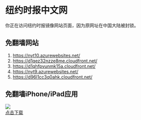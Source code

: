 <h1>纽约时报中文网</h1>
<p>你正在访问纽约时报镜像网站页面，因为原网址在中国大陆被封锁。</p>
<h2>免翻墙网站</h2>
<ol>
<li><a href="https://nyt10.azurewebsites.net/" target="1">https://nyt10.azurewebsites.net/</a></li>
<li><a href="https://d1qez32nzze8me.cloudfront.net/" target="2">https://d1qez32nzze8me.cloudfront.net/</a></li>
<li><a href="https://d1qhfpvunmk15a.cloudfront.net/" target="3">https://d1qhfpvunmk15a.cloudfront.net/</a></li>
<li><a href="https://nyt9.azurewebsites.net/" target="4">https://nyt9.azurewebsites.net/</a></li>
<li><a href="https://d96l1cc3q0ahk.cloudfront.net/" target="5">https://d96l1cc3q0ahk.cloudfront.net/</a></li>
</ol>
<h2>免翻墙iPhone/iPad应用</h2>
<p>
	<a href="https://itunes.apple.com/cn/app/niu-yue-shi-bao-zhong-wen-wang/id807498298?mt=8">
		<img src="icon175x175.jpeg" />
		<br/>点击下载
	</a>
</p>
